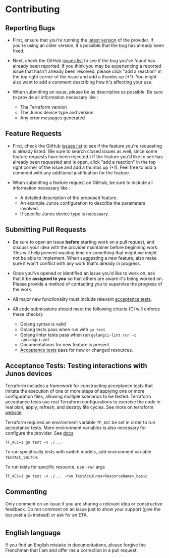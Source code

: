 # Contributing

## Reporting Bugs

* First, ensure that you're running the
[latest version](https://github.com/jeremmfr/terraform-provider-junos/releases)
of the provider. If you're using an older version, it's possible that the bug
has already been fixed.

* Next, check the GitHub
[issues list](https://github.com/jeremmfr/terraform-provider-junos/issues)
to see if the bug you've found has already been reported. If you think you may
be experiencing a reported issue that hasn't already been resolved, please
click "add a reaction" in the top right corner of the issue and add a thumbs
up (+1). You might also want to add a comment describing how it's affecting your
use.

* When submitting an issue, please be as descriptive as possible. Be sure to
provide all information necessary like :
  * The Terraform version
  * The Junos device type and version
  * Any error messages generated

## Feature Requests

* First, check the GitHub
[issues list](https://github.com/jeremmfr/terraform-provider-junos/issues)
to see if the feature you're requesting is already listed. (Be sure to search
closed issues as well, since some feature requests have been rejected.) If the
feature you'd like to see has already been requested and is open, click "add a
reaction" in the top right corner of the issue and add a thumbs up (+1). Feel
free to add a comment with any additional justification for the feature.

*  When submitting a feature request on GitHub, be sure to include all
information necessary like :
   * A detailed description of the proposed feature.
   * An example Junos configuration to describe the parameters involved.
   * If specific Junos device type is necessary.

## Submitting Pull Requests

* Be sure to open an issue **before** starting work on a pull request, and
discuss your idea with the provider maintainer before beginning work. This will
help prevent wasting time on something that might we might not be able to
implement. When suggesting a new feature, also make sure it won't conflict with
any work that's already in progress.

* Once you've opened or identified an issue you'd like to work on, ask that it
be **assigned to you** so that others are aware it's being worked on. Please
provide a method of contacting you to supervise the progress of the work.

* All major new functionality must include relevant
[acceptance tests](#acceptance-tests-testing-interactions-with-junos-devices).

* All code submissions should meet the following criteria (CI will enforce
these checks):

  * Golang syntax is valid
  * Golang tests pass when run with `go test`
  * Golang linter tests pass when run `golangci-lint run -c .golangci.yml`
  * Documentations for new feature is present.
  * [Acceptance tests](#acceptance-tests-testing-interactions-with-junos-devices)
     pass for new or changed resources.

## Acceptance Tests: Testing interactions with Junos devices

Terraform includes a framework for constructing acceptance tests that imitate
the execution of one or more steps of applying one or more configuration files,
allowing multiple scenarios to be tested. Terraform acceptance tests use real
Terraform configurations to exercise the code in real plan, apply, refresh, and
destroy life cycles. See more on terraform
[website](https://www.terraform.io/plugin/sdkv2/testing/acceptance-tests)

Terraform requires an environment variable `TF_ACC` be set in order to run
acceptance tests. More environment variables is also necessary for configure the
provider. See [docs](https://registry.terraform.io/providers/jeremmfr/junos/latest/docs#argument-reference)
```
TF_ACC=1 go test -v ./...
```
To run specifically tests with switch models, add environment variable
`TESTACC_SWITCH`.

To run tests for specific resource, use `-run` args
```
TF_ACC=1 go test -v ./... -run TestAccJunos<ResourceName>_basic
```

## Commenting

Only comment on an issue if you are sharing a relevant idea or constructive
feedback. Do not comment on an issue just to show your support (give the top
post a 👍 instead) or ask for an ETA.

## English language

If you find an English mistake in documentations, please forgive the Frenchman
that I am and offer me a correction in a pull request.
